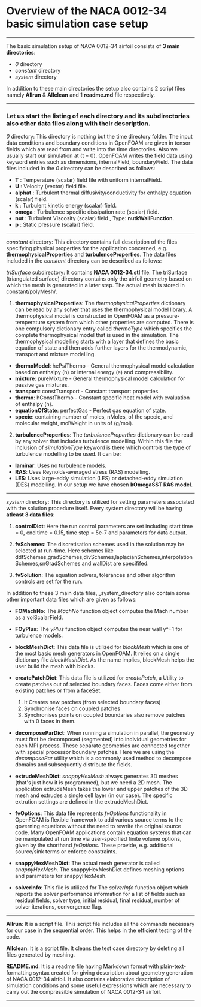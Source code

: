 # Overview of the NACA 0012-34 basic simulation case setup

---

The basic simulation setup of NACA 0012-34 airfoil consists of  **3 main directories**:
- _0_ directory
- _constant_ directory
- _system_ directory

In addition to these main directories the setup also contains 2 script files namely **Allrun** & **Allclean** and 1 **readme.md** file respectively.

---

### Let us start the listing of each directory and its subdirectories also other data files along with their description.

_0_ directory: This directory is nothing but the time directory folder. The input data conditions and boundary conditions in OpenFOAM are given in tensor fields which are read from and write into the time directories. Also we usually start our simulation at (t = 0). OpenFOAM  writes the field data using keyword entries such as dimensions, internalField, boundaryField. 
The data files included in the _0_ directory can be described as follows:
- **T** : Temperature (scalar) field file with uniform internalField.
- **U** : Velocity (vector) field file.
- **alphat** : Turbulent thermal diffusivity/conductivity for enthalpy equation (scalar) field.
- **k** : Turbulent kinetic energy (scalar) field.
- **omega** : Turbulence specific dissipation rate (scalar) field.
- **nut** : Turbulent Viscosity (scalar) field , Type: **nutkWallFunction**.
- **p** : Static pressure (scalar) field.


---

_constant_ directory: This directory contains full description of the files specifying physical properties for the application concerned, e.g. **thermophysicalProperties** and **turbulenceProperties**. 
The data files included in the _constant_ directory can be described as follows:

_triSurface_ subdirectory: It contains **NACA 0012-34.stl** file. The triSurface (triangulated surface) directory contains only the airfoil geometry based on which the mesh is generated in a later step. The actual mesh is stored in constant/polyMesh/.

1. **thermophysicalProperties**: The _thermophysicalProperties_ dictionary can be read by any solver that uses the thermophysical model library. A thermophysical model is constructed in OpenFOAM as a pressure-temperature system from which other properties are computed. There is one compulsory dictionary entry called _thermoType_ which specifies the complete thermophysical model that is used in the simulation. The thermophysical modelling starts with a layer that defines the basic equation of state and then adds further layers for the thermodynamic, transport and mixture modelling. 
- **thermoModel**: hePsiThermo - General thermophysical model calculation based on enthalpy (h)  or internal energy (e)  and compressibility.
- **mixture**: pureMixture - General thermophysical model calculation for passive gas mixtures.
- **transport**: constTransport - Constant transport properties.
- **thermo**: hConstThermo - Constant specific heat model with evaluation of enthalpy (h).
- **equationOfState**: perfectGas - Perfect gas equation of state.
- **specie**: containing number of moles, nMoles, of the specie, and molecular weight, molWeight in units of (g/mol).





2. **turbulenceProperties**: The _turbulenceProperties_ dictionary can be read by any solver that includes turbulence modelling. Within this file the inclusion of _simulationType_ keyword is there which controls the type of turbulence modelling to be used. It can be:
- **laminar**: Uses no turbulence models. 
- **RAS**: Uses Reynolds-averaged stress (RAS) modelling. 
- **LES**: Uses large-eddy simulation (LES) or detached-eddy simulation (DES) modelling.
In our setup we have chosen **kOmegaSST RAS model**.


---


_system_ directory: This directory is utilized for setting parameters associated with the solution procedure itself. Every system directory will be having **atleast 3 data files**:

1. **controlDict**: Here the run control parameters are set including start time = 0, end time = 0.15, time step = 5e-7 and parameters for data output.

2. **fvSchemes**: The discretisation schemes used in the solution may be selected at run-time. Here schemes like ddtSchemes,gradSchemes,divSchemes,laplacianSchemes,interpolationSchemes,snGradSchemes and wallDist are specififed.

3. **fvSolution**: The equation solvers, tolerances and other algorithm controls are set for the run.


In addition to these 3 main data files, _system_directory also contain some other important data files which are given as follows:



- **FOMachNo**: The _MachNo_ function object computes the Mach number as a volScalarField.

- **FOyPlus**: The _yPlus_ function object computes the near wall y^+1 for turbulence models.

- **blockMeshDict**: This data file is utilized for _blockMesh_ which is one of the most basic mesh generators in OpenFOAM. It relies on a single dictionary file _blockMeshDict_. As the name implies, blockMesh helps the user build the mesh with blocks. 

- **createPatchDict**: This data file is utilized for _createPatch_, a Utility to create patches out of selected boundary faces. Faces come either from existing patches or from a faceSet. 
   1. It Creates new patches (from selected boundary faces)
   2. Synchronise faces on coupled patches 
   3. Synchronises points on coupled boundaries also remove patches with 0 faces in them.

- **decomposeParDict**: When running a simulation in parallel, the geometry must first be decomposed (segmented) into individual geometries for each MPI process. These separate geometries are connected together with special processor boundary patches. Here we are using the _decomposePar_ utility which is a commonly used method to decompose domains and subsequently distribute the fields.

- **extrudeMeshDict**: _snappyHexMesh_ always generates 3D meshes (that's just how it is programmed), but we need a 2D mesh. The application extrudeMesh takes the lower and upper patches of the 3D mesh and extrudes a single cell layer (in our case). The specific extrution settings are defined in the extrudeMeshDict.

- **fvOptions**: This data file represents _fvOptions_ functionality in OpenFOAM is flexible framework to add various source terms to the governing equations without the need to rewrite the original source code. Many OpenFOAM applications contain equation systems that can be manipulated at run time via user-specified finite volume options, given by the shorthand _fvOptions_. These provide, e.g. additional source/sink terms or enforce constraints.


- **snappyHexMeshDict**: The actual mesh generator is called _snappyHexMesh_. The snappyHexMeshDict defines meshing options and parameters for snappyHexMesh.

- **solverInfo**: This file is utilized for The _solverInfo_ function object which reports the solver performance information for a list of fields such as residual fields, solver type, initial residual, final residual, number of solver iterations, convergence flag.


---


**Allrun**: It is a script file. This script file includes all the commands necessary for our case in the sequential order. This helps in the efficient testing of the code.

**Allclean**: It is a script file. It cleans the test case directory by deleting all files generated by meshing.

**README.md**: It is a readme file having Markdown format with plain-text-formatting syntax created for giving description about geometry generation of NACA 0012-34 airfoil. It also contains elaborative description of simulation conditions and some useful expressions which are necessary to carry out the compressible simulation of NACA 0012-34 airfoil.

---


 













































